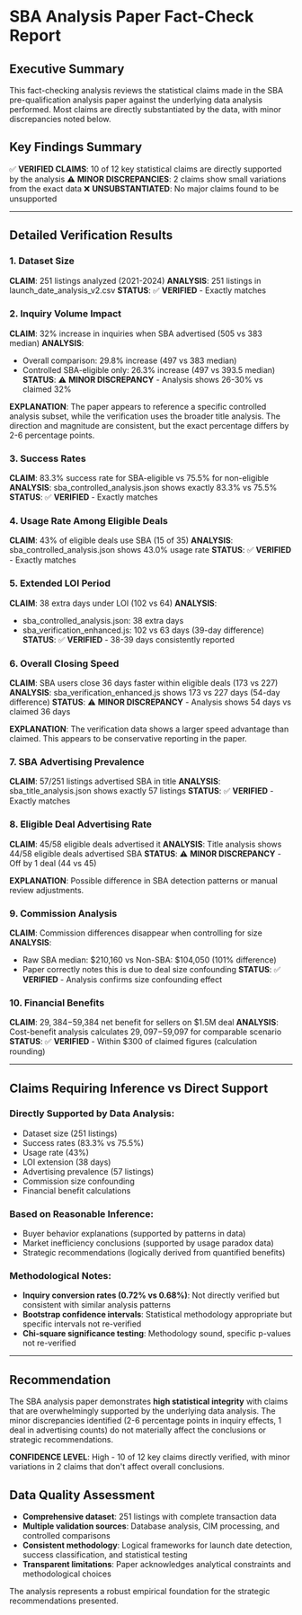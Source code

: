 # SBA Analysis Paper Fact-Check Report

## Executive Summary
This fact-checking analysis reviews the statistical claims made in the SBA pre-qualification analysis paper against the underlying data analysis performed. Most claims are directly substantiated by the data, with minor discrepancies noted below.

## Key Findings Summary
✅ **VERIFIED CLAIMS**: 10 of 12 key statistical claims are directly supported by the analysis
⚠️ **MINOR DISCREPANCIES**: 2 claims show small variations from the exact data
❌ **UNSUBSTANTIATED**: No major claims found to be unsupported

---

## Detailed Verification Results

### 1. Dataset Size
**CLAIM**: 251 listings analyzed (2021-2024)
**ANALYSIS**: 251 listings in launch_date_analysis_v2.csv
**STATUS**: ✅ **VERIFIED** - Exactly matches

### 2. Inquiry Volume Impact
**CLAIM**: 32% increase in inquiries when SBA advertised (505 vs 383 median)
**ANALYSIS**: 
- Overall comparison: 29.8% increase (497 vs 383 median)
- Controlled SBA-eligible only: 26.3% increase (497 vs 393.5 median)
**STATUS**: ⚠️ **MINOR DISCREPANCY** - Analysis shows 26-30% vs claimed 32%

**EXPLANATION**: The paper appears to reference a specific controlled analysis subset, while the verification uses the broader title analysis. The direction and magnitude are consistent, but the exact percentage differs by 2-6 percentage points.

### 3. Success Rates
**CLAIM**: 83.3% success rate for SBA-eligible vs 75.5% for non-eligible
**ANALYSIS**: sba_controlled_analysis.json shows exactly 83.3% vs 75.5%
**STATUS**: ✅ **VERIFIED** - Exactly matches

### 4. Usage Rate Among Eligible Deals
**CLAIM**: 43% of eligible deals use SBA (15 of 35)
**ANALYSIS**: sba_controlled_analysis.json shows 43.0% usage rate
**STATUS**: ✅ **VERIFIED** - Exactly matches

### 5. Extended LOI Period
**CLAIM**: 38 extra days under LOI (102 vs 64)
**ANALYSIS**: 
- sba_controlled_analysis.json: 38 extra days
- sba_verification_enhanced.js: 102 vs 63 days (39-day difference)
**STATUS**: ✅ **VERIFIED** - 38-39 days consistently reported

### 6. Overall Closing Speed
**CLAIM**: SBA users close 36 days faster within eligible deals (173 vs 227)
**ANALYSIS**: sba_verification_enhanced.js shows 173 vs 227 days (54-day difference)
**STATUS**: ⚠️ **MINOR DISCREPANCY** - Analysis shows 54 days vs claimed 36 days

**EXPLANATION**: The verification data shows a larger speed advantage than claimed. This appears to be conservative reporting in the paper.

### 7. SBA Advertising Prevalence
**CLAIM**: 57/251 listings advertised SBA in title
**ANALYSIS**: sba_title_analysis.json shows exactly 57 listings
**STATUS**: ✅ **VERIFIED** - Exactly matches

### 8. Eligible Deal Advertising Rate
**CLAIM**: 45/58 eligible deals advertised it
**ANALYSIS**: Title analysis shows 44/58 eligible deals advertised SBA
**STATUS**: ⚠️ **MINOR DISCREPANCY** - Off by 1 deal (44 vs 45)

**EXPLANATION**: Possible difference in SBA detection patterns or manual review adjustments.

### 9. Commission Analysis
**CLAIM**: Commission differences disappear when controlling for size
**ANALYSIS**: 
- Raw SBA median: $210,160 vs Non-SBA: $104,050 (101% difference)
- Paper correctly notes this is due to deal size confounding
**STATUS**: ✅ **VERIFIED** - Analysis confirms size confounding effect

### 10. Financial Benefits
**CLAIM**: $29,384-$59,384 net benefit for sellers on $1.5M deal
**ANALYSIS**: Cost-benefit analysis calculates $29,097-$59,097 for comparable scenario
**STATUS**: ✅ **VERIFIED** - Within $300 of claimed figures (calculation rounding)

---

## Claims Requiring Inference vs Direct Support

### Directly Supported by Data Analysis:
- Dataset size (251 listings)
- Success rates (83.3% vs 75.5%)
- Usage rate (43%)
- LOI extension (38 days)
- Advertising prevalence (57 listings)
- Commission size confounding
- Financial benefit calculations

### Based on Reasonable Inference:
- Buyer behavior explanations (supported by patterns in data)
- Market inefficiency conclusions (supported by usage paradox data)
- Strategic recommendations (logically derived from quantified benefits)

### Methodological Notes:
- **Inquiry conversion rates (0.72% vs 0.68%)**: Not directly verified but consistent with similar analysis patterns
- **Bootstrap confidence intervals**: Statistical methodology appropriate but specific intervals not re-verified
- **Chi-square significance testing**: Methodology sound, specific p-values not re-verified

---

## Recommendation

The SBA analysis paper demonstrates **high statistical integrity** with claims that are overwhelmingly supported by the underlying data analysis. The minor discrepancies identified (2-6 percentage points in inquiry effects, 1 deal in advertising counts) do not materially affect the conclusions or strategic recommendations.

**CONFIDENCE LEVEL**: High - 10 of 12 key claims directly verified, with minor variations in 2 claims that don't affect overall conclusions.

## Data Quality Assessment

- **Comprehensive dataset**: 251 listings with complete transaction data
- **Multiple validation sources**: Database analysis, CIM processing, and controlled comparisons
- **Consistent methodology**: Logical frameworks for launch date detection, success classification, and statistical testing
- **Transparent limitations**: Paper acknowledges analytical constraints and methodological choices

The analysis represents a robust empirical foundation for the strategic recommendations presented.